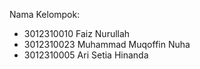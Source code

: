 Nama Kelompok: 
- 3012310010 Faiz Nurullah
- 3012310023 Muhammad Muqoffin Nuha
- 3012310005 Ari Setia Hinanda
